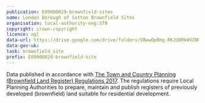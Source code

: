 ```yaml
---
publication: E09000029-brownfield-sites
name: London Borough of Sutton Brownfield Sites
organisation: local-authority-eng:STN
copyright: crown-copyright
licence: ogl
data-url: https://drive.google.com/drive/folders/0Bww0pBhg-RKJUDRkWVZNNjVPREE
data-gov-uk: 
task: brownfield_site
prefix: E09000029-brownfield-site
---
```


Data published in accordance with [The Town and Country Planning (Brownfield Land Register) Regulations 2017](http://www.legislation.gov.uk/uksi/2017/403/contents/made).
The regulations require Local Planning Authorities to prepare, maintain and publish registers of previously developed (brownfield) land suitable for residential development.

